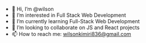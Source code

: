 - 👋 Hi, I’m @wilson
- 👀 I’m interested in Full Stack Web Development
- 🌱 I’m currently learning Full-Stack Web Development
- 💞️ I’m looking to collaborate on JS and React projects
- 📫 How to reach me: wilsonkimiri836@gmail.com

<!---
willy836/willy836 is a ✨ special ✨ repository because its `README.md` (this file) appears on your GitHub profile.
You can click the Preview link to take a look at your changes.
--->
